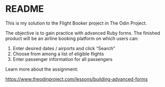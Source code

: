 # README

This is my solution to the Flight Booker project in The Odin Project.

The objective is to gain practice with advanced Ruby forms. The finished product will be an airline booking platform on which users can:

1. Enter desired dates / airports and click “Search”
2. Choose from among a list of eligible flights
3. Enter passenger information for all passengers

Learn more about the assignment:

https://www.theodinproject.com/lessons/building-advanced-forms
